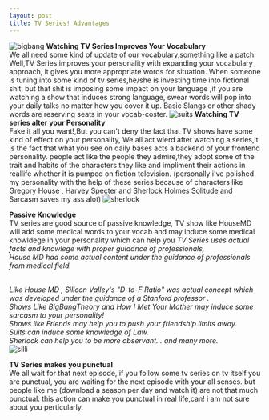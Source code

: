 ```yaml
---
layout: post
title: TV Series! Advantages
---
```


<img itemprop="image" src="https://dl.dropboxusercontent.com/s/gd3h535wlg7t7i4/the-big-bang-theory-stars-recent-side-acting-gigs-so-popular-so-busy-306866.jpg?dl=1" alt="bigbang" style="border-radius:10%">
<strong>Watching TV Series Improves Your Vocabulary</strong><br>
We all need some kind of update of our vocabulary,something like a patch.
Well,TV Series improves your personality with expanding your vocabulary approach,
it gives you more appropriate words for situation.
When someone is tuning into some kind of tv series,he/she is investing time into fictional shit,
but that shit is imposing some impact on your language ,if you are watching a show that induces strong language,
swear words will pop into your daily talks no matter how you cover it up.
Basic Slangs or other shady words are reserving seats in your vocab-coster.

<img itemprop="image" src="https://dl.dropboxusercontent.com/s/5npp3qggyoo74pp/maxresdefault.jpg?dl=1" alt="suits" style="border-radius:10%">
<strong>Watching TV series alter your Personality</strong><br>
Fake it all you want!,But you can't deny the fact that TV shows have some kind of effect on your personality,
We all act wierd after watching a series,it is the fact that what you see on daily bases acts a backend of your frontend personality.
people act like the people they admire,they adopt some of the trait and habits of the characters they like and impliment their actions in reallife whether it is pumped on fiction television.
(personally i've polished my personality with the help of these series because of characters like Gregory House , Harvey Specter and Sherlock Holmes Solitude and Sarcasm saves my ass alot)

<img itemprop="image" src="https://dl.dropboxusercontent.com/s/7kyz2stgthj44e7/sherlock-sherlock-holmes-season-1.jpg?dl=1" alt="sherlock" style="border-radius:10%">

<strong>Passive Knowledge</strong><br>
TV series are good source of passive knowledge,
TV show like HouseMD will add some medical words to your vocab and may induce some medical knowldege in your personality which can help you
<em>TV Series uses actual facts and knowlege with proper guidance of professionals,<br>House MD had some actual content under the guidance of professionals from medical field.<br>
Like House MD , Silicon Valley's "D-to-F Ratio" was actual concept which was developed under the guidance of a Stanford professor .<br>
Shows Like BigBangTheory and How I Met Your Mother may induce some sarcasm to your personality!<br>
Shows like Friends may help you to push your friendship limits away.<br>
Suits can induce some knowledge of Law.<br>
Sherlock can help you to be more observant... and many more.</em>
<br>

<img itemprop="image" src="https://dl.dropboxusercontent.com/s/qd8g6qp8ll97ike/silicon-valley.jpg?dl=1" alt="silli" style="border-radius:10%">

<strong>TV Series makes you punctual</strong><br>
We all wait for that next episode,
if you follow some tv series on tv itself you are punctual,
you are waiting for the next episode with your all senses. 
but people like me (download a season per day and watch it) are not that much punctual.
this action can make you punctual in real life,can! i am not sure about you perticularly.

